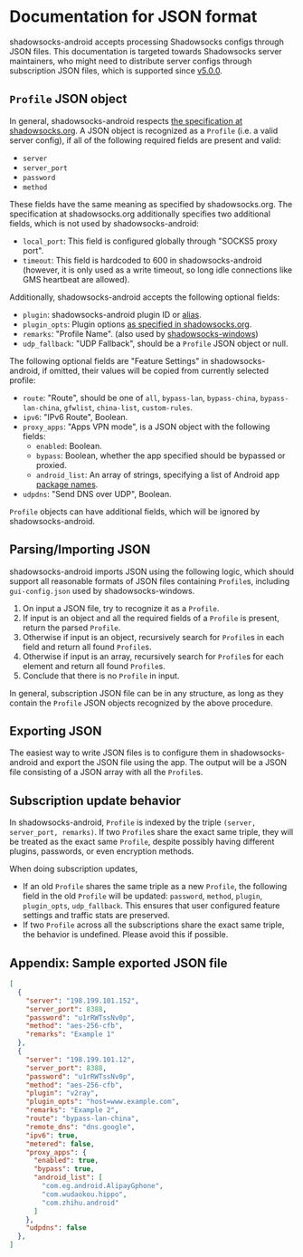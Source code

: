 # Documentation for JSON format

shadowsocks-android accepts processing Shadowsocks configs through JSON files.
This documentation is targeted towards Shadowsocks server maintainers, who might need to distribute server configs through subscription JSON files, which is supported since [v5.0.0](https://github.com/shadowsocks/shadowsocks-android/releases/tag/v5.0.0).

## `Profile` JSON object

In general, shadowsocks-android respects [the specification at shadowsocks.org](https://shadowsocks.org/en/config/quick-guide.html).
A JSON object is recognized as a `Profile` (i.e. a valid server config), if all of the following required fields are present and valid:

* `server`
* `server_port`
* `password`
* `method`

These fields have the same meaning as specified by shadowsocks.org.
The specification at shadowsocks.org additionally specifies two additional fields, which is not used by shadowsocks-android:

* `local_port`: This field is configured globally through "SOCKS5 proxy port".
* `timeout`: This field is hardcoded to 600 in shadowsocks-android (however, it is only used as a write timeout, so long idle connections like GMS heartbeat are allowed).

Additionally, shadowsocks-android accepts the following optional fields:

* `plugin`: shadowsocks-android plugin ID or [alias](https://github.com/shadowsocks/shadowsocks-android/pull/2431).
* `plugin_opts`: Plugin options [as specified in shadowsocks.org](https://shadowsocks.org/en/spec/Plugin.html).
* `remarks`: "Profile Name". (also used by [shadowsocks-windows](https://github.com/shadowsocks/shadowsocks-windows))
* `udp_fallback`: "UDP Fallback", should be a `Profile` JSON object or null.

The following optional fields are "Feature Settings" in shadowsocks-android, if omitted, their values will be copied from currently selected profile:

* `route`: "Route", should be one of `all`, `bypass-lan`, `bypass-china`, `bypass-lan-china`, `gfwlist`, `china-list`, `custom-rules`.
* `ipv6`: "IPv6 Route", Boolean.
* `proxy_apps`: "Apps VPN mode", is a JSON object with the following fields:
  - `enabled`: Boolean.
  - `bypass`: Boolean, whether the app specified should be bypassed or proxied.
  - `android_list`: An array of strings, specifying a list of Android app [package names](https://developer.android.com/studio/build/application-id).
* `udpdns`: "Send DNS over UDP", Boolean.

`Profile` objects can have additional fields, which will be ignored by shadowsocks-android.


## Parsing/Importing JSON

shadowsocks-android imports JSON using the following logic, which should support all reasonable formats of JSON files containing `Profile`s, including `gui-config.json` used by shadowsocks-windows.

1. On input a JSON file, try to recognize it as a `Profile`.
2. If input is an object and all the required fields of a `Profile` is present, return the parsed `Profile`.
3. Otherwise if input is an object, recursively search for `Profile`s in each field and return all found `Profile`s.
4. Otherwise if input is an array, recursively search for `Profile`s for each element and return all found `Profile`s.
5. Conclude that there is no `Profile` in input.

In general, subscription JSON file can be in any structure, as long as they contain the `Profile` JSON objects recognized by the above procedure.


## Exporting JSON

The easiest way to write JSON files is to configure them in shadowsocks-android and export the JSON file using the app.
The output will be a JSON file consisting of a JSON array with all the `Profile`s.


## Subscription update behavior

In shadowsocks-android, `Profile` is indexed by the triple `(server, server_port, remarks)`.
If two `Profile`s share the exact same triple, they will be treated as the exact same `Profile`, despite possibly having different plugins, passwords, or even encryption methods.

When doing subscription updates,

* If an old `Profile` shares the same triple as a new `Profile`, the following field in the old `Profile` will be updated: `password`, `method`, `plugin`, `plugin_opts`, `udp_fallback`.
  This ensures that user configured feature settings and traffic stats are preserved.
* If two `Profile` across all the subscriptions share the exact same triple, the behavior is undefined.
  Please avoid this if possible.


## Appendix: Sample exported JSON file

```json
[
  {
    "server": "198.199.101.152",
    "server_port": 8388,
    "password": "u1rRWTssNv0p",
    "method": "aes-256-cfb",
    "remarks": "Example 1"
  },
  {
    "server": "198.199.101.12",
    "server_port": 8388,
    "password": "u1rRWTssNv0p",
    "method": "aes-256-cfb",
    "plugin": "v2ray",
    "plugin_opts": "host=www.example.com",
    "remarks": "Example 2",
    "route": "bypass-lan-china",
    "remote_dns": "dns.google",
    "ipv6": true,
    "metered": false,
    "proxy_apps": {
      "enabled": true,
      "bypass": true,
      "android_list": [
        "com.eg.android.AlipayGphone",
        "com.wudaokou.hippo",
        "com.zhihu.android"
      ]
    },
    "udpdns": false
  },
]
```
